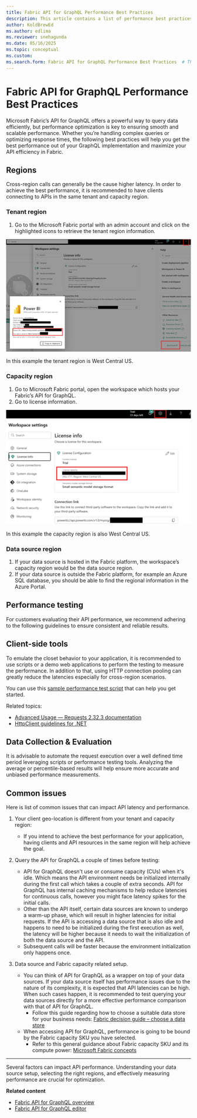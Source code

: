 ```yaml
---
title: Fabric API for GraphQL Performance Best Practices
description: This article contains a list of performance best practices
author: KoldBrewEd 
ms.author: edlima
ms.reviewer: snehagunda
ms.date: 05/16/2025
ms.topic: conceptual
ms.custom:
ms.search.form: Fabric API for GraphQL Performance Best Practices  # This article's title shouldn't change. If so, contact engineering.
---
```


# Fabric API for GraphQL Performance Best Practices 

Microsoft Fabric’s API for GraphQL offers a powerful way to query data efficiently, but performance optimization is key to ensuring smooth and scalable performance. Whether you’re handling complex queries or optimizing response times, the following best practices will help you get the best performance out of your GraphQL implementation and maximize your API efficiency in Fabric. 

## Regions
Cross-region calls can generally be the cause higher latency. In order to achieve the best performance, it is recommended to have clients connecting to APIs in the same tenant and capacity region.

### Tenant region

1.  Go to the Microsoft Fabric portal with an admin account and click on the highlighted icons to retrieve the tenant region information.

![](media/api-graphql-performance/api-graphql-region.png)

In this example the tenant region is West Central US.

### Capacity region

1.  Go to Microsoft Fabric portal, open the workspace which hosts your Fabric’s API for GraphQL.
2.  Go to license information.

![](media/api-graphql-performance/api-graphql-license.png)

In this example the capacity region is also West Central US. 

### Data source region

1.  If your data source is hosted in the Fabric platform, the workspace’s capacity region would be the data source region.
2.  If your data source is outside the Fabric platform, for example an Azure SQL database, you should be able to find the regional information in the Azure Portal.

## Performance testing

For customers evaluating their API performance, we recommend adhering to the following guidelines to ensure consistent and reliable results.

## Client-side tools

To emulate the closet behavior to your application, it is recommended to use scripts or a demo web applications to perform the testing to measure the performance. In addition to that, using HTTP connection pooling can greatly reduce the latencies especially for cross-region scenarios.

You can use this [sample performance test script](https://github.com/microsoft/fabric-samples/blob/main/docs-samples/data-engineering/GraphQL/benchmarking/graphql_performance_test_notebook.ipynb) that can help you get started.

Related topics:

*   [Advanced Usage — Requests 2.32.3 documentation](https://docs.python-requests.org/en/latest/user/advanced/#session-objects)
*   [HttpClient guidelines for .NET](https://learn.microsoft.com/dotnet/fundamentals/networking/http/httpclient-guidelines#recommended-use)

## Data Collection & Evaluation

It is advisable to automate the request execution over a well defined time period leveraging scripts or performance testing tools. Analyzing the average or percentile-based results will help ensure more accurate and unbiased performance measurements.

## Common issues

Here is list of common issues that can impact API latency and performance.

1.  Your client geo-location is different from your tenant and capacity region:
    *   If you intend to achieve the best performance for your application, having clients and API resources in the same region will help achieve the goal.
2.  Query the API for GraphQL a couple of times before testing:
    *   API for GraphQL doesn't use or consume capacity (CUs) when it's idle. Which means the API environment needs be initialized internally during the first call which takes a couple of extra seconds. API for GraphQL has internal caching mechanisms to help reduce latencies for continuous calls, however you might face latency spikes for the initial calls.
    *   Other than the API itself, certain data sources are known to undergo a warm-up phase, which will result in higher latencies for initial requests.  If the API is accessing a data source that is also idle and happens to need to be initialized during the first execution as well, the latency will be higher because it needs to wait the initialization of both the data source and the API.
    *   Subsequent calls will be faster because the environment initialization only happens once.

3.  Data source and Fabric capacity related setup.
    *   You can think of API for GraphQL as a wrapper on top of your data sources. If your data source itself has performance issues due to the nature of its complexity, it is expected that API latencies can be high. When such cases happen, it is recommended to test querying your data sources directly for a more effective performance comparison with that of API for GraphQL.
        *   Follow this guide regarding how to choose a suitable data store for your business needs: [Fabric decision guide – choose a data store](fabric/fundamentals/decision-guide-data-store#data-store-properties)
    *   When accessing API for GraphQL, performance is going to be bound by the Fabric capacity SKU you have selected.
        *   Refer to this general guidance about Fabric capacity SKU and its compute power: [Microsoft Fabric concepts](fabric/enterprise/licenses#capacity)

* * *

Several factors can impact API performance. Understanding your data source setup, selecting the right regions, and effectively measuring performance are crucial for optimization. 

**Related content**

- [Fabric API for GraphQL overview](get-started-api-graphql.md)
- [Fabric API for GraphQL editor](api-graphql-editor.md)